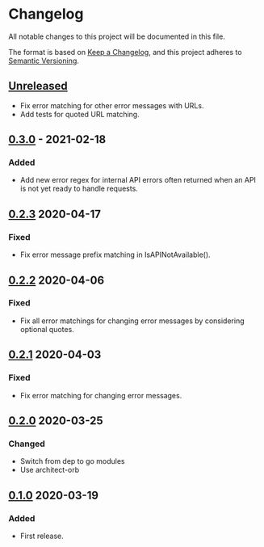 # Changelog

All notable changes to this project will be documented in this file.

The format is based on [Keep a Changelog](https://keepachangelog.com/en/1.0.0/),
and this project adheres to [Semantic Versioning](https://semver.org/spec/v2.0.0.html).



## [Unreleased]

- Fix error matching for other error messages with URLs.
- Add tests for quoted URL matching.

## [0.3.0] - 2021-02-18

### Added

- Add new error regex for internal API errors often returned when an API is not yet ready to handle requests.



## [0.2.3] 2020-04-17

### Fixed

- Fix error message prefix matching in IsAPINotAvailable().



## [0.2.2] 2020-04-06

### Fixed

- Fix all error matchings for changing error messages by considering optional quotes.


## [0.2.1] 2020-04-03

### Fixed

- Fix error matching for changing error messages.



## [0.2.0] 2020-03-25

### Changed

- Switch from dep to go modules
- Use architect-orb



## [0.1.0] 2020-03-19

### Added

- First release.



[Unreleased]: https://github.com/giantswarm/errors/compare/v0.3.0...HEAD
[0.3.0]: https://github.com/giantswarm/errors/compare/v0.2.3...v0.3.0
[0.2.3]: https://github.com/giantswarm/errors/compare/v0.2.2...v0.2.3
[0.2.2]: https://github.com/giantswarm/errors/compare/v0.2.1...v0.2.2
[0.2.1]: https://github.com/giantswarm/errors/compare/v0.2.0...v0.2.1
[0.2.0]: https://github.com/giantswarm/errors/compare/v0.1.0...v0.2.0

[0.1.0]: https://github.com/giantswarm/errors/releases/tag/v0.1.0
